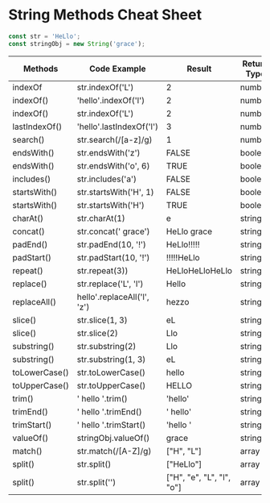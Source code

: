 # String Methods Cheat Sheet

```javascript
const str = 'HeLlo';
const stringObj = new String('grace');
```

| Methods       | Code Example                | Result                    | Return Type |
| ------------- | --------------------------- | ------------------------- | ----------- |
| indexOf       | str.indexOf('L')            | 2                         | number      |
| indexOf()     | 'hello'.indexOf('l')        | 2                         | number      |
| indexOf()     | str.indexOf('L')            | 2                         | number      |
| lastIndexOf() | 'hello'.lastIndexOf('l')    | 3                         | number      |
| search()      | str.search(/[a-z]/g)        | 1                         | number      |
| endsWith()    | str.endsWith('z')           | FALSE                     | boolean     |
| endsWith()    | str.endsWith('o', 6)        | TRUE                      | boolean     |
| includes()    | str.includes('a')           | FALSE                     | boolean     |
| startsWith()  | str.startsWith('H', 1)      | FALSE                     | boolean     |
| startsWith()  | str.startsWith('H')         | TRUE                      | boolean     |
| charAt()      | str.charAt(1)               | e                         | string      |
| concat()      | str.concat(' grace')        | HeLlo grace               | string      |
| padEnd()      | str.padEnd(10, '!')         | HeLlo!!!!!                | string      |
| padStart()    | str.padStart(10, '!')       | !!!!!HeLlo                | string      |
| repeat()      | str.repeat(3))              | HeLloHeLloHeLlo           | string      |
| replace()     | str.replace('L', 'l')       | Hello                     | string      |
| replaceAll()  | hello'.replaceAll('l', 'z') | hezzo                     | string      |
| slice()       | str.slice(1, 3)             | eL                        | string      |
| slice()       | str.slice(2)                | Llo                       | string      |
| substring()   | str.substring(2)            | Llo                       | string      |
| substring()   | str.substring(1, 3)         | eL                        | string      |
| toLowerCase() | str.toLowerCase()           | hello                     | string      |
| toUpperCase() | str.toUpperCase()           | HELLO                     | string      |
| trim()        | ' hello '.trim()            | 'hello'                   | string      |
| trimEnd()     | ' hello '.trimEnd()         | ' hello'                  | string      |
| trimStart()   | ' hello '.trimStart()       | 'hello '                  | string      |
| valueOf()     | stringObj.valueOf()         | grace                     | string      |
| match()       | str.match(/[A-Z]/g)         | ["H", "L"]                | array       |
| split()       | str.split()                 | ["HeLlo"]                 | array       |
| split()       | str.split('')               | ["H", "e", "L", "l", "o"] | array       |
